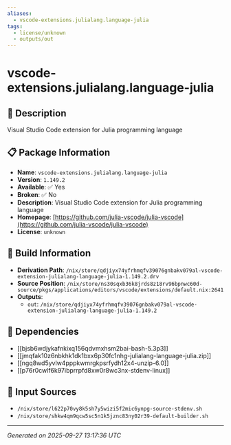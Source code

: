 ```yaml
---
aliases:
  - vscode-extensions.julialang.language-julia
tags:
  - license/unknown
  - outputs/out
---
```


# vscode-extensions.julialang.language-julia

## 📝 Description

Visual Studio Code extension for Julia programming language

## 📋 Package Information

- **Name**: `vscode-extensions.julialang.language-julia`
- **Version**: `1.149.2`
- **Available**: ✅ Yes
- **Broken**: ✅ No
- **Description**: Visual Studio Code extension for Julia programming language
- **Homepage**: [https://github.com/julia-vscode/julia-vscode](https://github.com/julia-vscode/julia-vscode)
- **License**: `unknown`

## 🔧 Build Information

- **Derivation Path**: `/nix/store/qdjiyx74yfrhmqfv39076gnbakv079al-vscode-extension-julialang-language-julia-1.149.2.drv`
- **Source Position**: `/nix/store/ns30sqxb36k8jrds8z18rv96bpnwc60d-source/pkgs/applications/editors/vscode/extensions/default.nix:2641`
- **Outputs**:
  - `out`:  `/nix/store/qdjiyx74yfrhmqfv39076gnbakv079al-vscode-extension-julialang-language-julia-1.149.2`

## 🔗 Dependencies

- [[bjsb6wdjykafnkixq156qdvmxhsm2bai-bash-5.3p3]]
- [[jmqfak10z6nbkhk1dk1bxx6p30fc1nhg-julialang-language-julia.zip]]
- [[ngq8wd5yvlw4pppkwmrgkpsrfydh12x4-unzip-6.0]]
- [[p76r0cwlf6k97ibprrpfd8xw0r8wc3nx-stdenv-linux]]

## 📁 Input Sources

- `/nix/store/l622p70vy8k5sh7y5wizi5f2mic6ynpg-source-stdenv.sh`
- `/nix/store/shkw4qm9qcw5sc5n1k5jznc83ny02r39-default-builder.sh`

---
*Generated on 2025-09-27 13:17:36 UTC*
